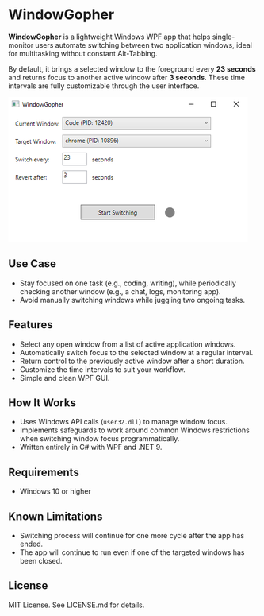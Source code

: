 # WindowGopher

**WindowGopher** is a lightweight Windows WPF app that helps single-monitor users automate switching between two application windows, ideal for multitasking without constant Alt-Tabbing.

By default, it brings a selected window to the foreground every **23 seconds** and returns focus to another active window after **3 seconds**. These time intervals are fully customizable through the user interface.

![User interface](interface.png)

## Use Case

- Stay focused on one task (e.g., coding, writing), while periodically checking another window (e.g., a chat, logs, monitoring app).
- Avoid manually switching windows while juggling two ongoing tasks.

## Features

- Select any open window from a list of active application windows.
- Automatically switch focus to the selected window at a regular interval.
- Return control to the previously active window after a short duration.
- Customize the time intervals to suit your workflow.
- Simple and clean WPF GUI.

## How It Works

- Uses Windows API calls (`user32.dll`) to manage window focus.
- Implements safeguards to work around common Windows restrictions when switching window focus programmatically.
- Written entirely in C# with WPF and .NET 9.

## Requirements

- Windows 10 or higher

## Known Limitations

- Switching process will continue for one more cycle after the app has ended.
- The app will continue to run even if one of the targeted windows has been closed.

## License

MIT License. See LICENSE.md for details.